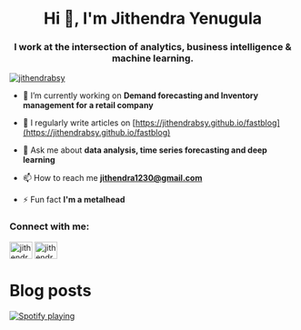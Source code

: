 <h1 align="center">Hi 👋, I'm Jithendra Yenugula</h1>
<h3 align="center">I work at the intersection of analytics, business intelligence & machine learning.</h3>

<p align="left"> <a href="https://twitter.com/jithendrabsy" target="blank"><img src="https://img.shields.io/twitter/follow/jithendrabsy?logo=twitter&style=for-the-badge" alt="jithendrabsy" /></a> </p>

- 🔭 I’m currently working on **Demand forecasting and Inventory management for a retail company**

- 📝 I regularly write articles on [https://jithendrabsy.github.io/fastblog](https://jithendrabsy.github.io/fastblog)

- 💬 Ask me about **data analysis, time series forecasting and deep learning**

- 📫 How to reach me **jithendra1230@gmail.com**

- ⚡ Fun fact **I'm a metalhead**

<h3 align="left">Connect with me:</h3>
<p align="left">
<a href="https://twitter.com/jithendrabsy" target="blank"><img align="center" src="https://raw.githubusercontent.com/rahuldkjain/github-profile-readme-generator/master/src/images/icons/Social/twitter.svg" alt="jithendrabsy" height="30" width="40" /></a>
<a href="https://linkedin.com/in/jithendrabsy" target="blank"><img align="center" src="https://raw.githubusercontent.com/rahuldkjain/github-profile-readme-generator/master/src/images/icons/Social/linked-in-alt.svg" alt="jithendrabsy" height="30" width="40" /></a>
</p>

# Blog posts

<!-- BLOG-POST-LIST:START -->
<!-- BLOG-POST-LIST:END -->


[![Spotify playing](http://spotify.aio-api.ml/spotify?id=bx1j9iim2qv6chih9x8lpiwd8&theme=wavy&image=true&color_theme=dark&bars_when_not_listening=true&bg_color=&title_color=&text_color=&hide_status=false&display_timer=false)](https://open.spotify.com/user/bx1j9iim2qv6chih9x8lpiwd8)
